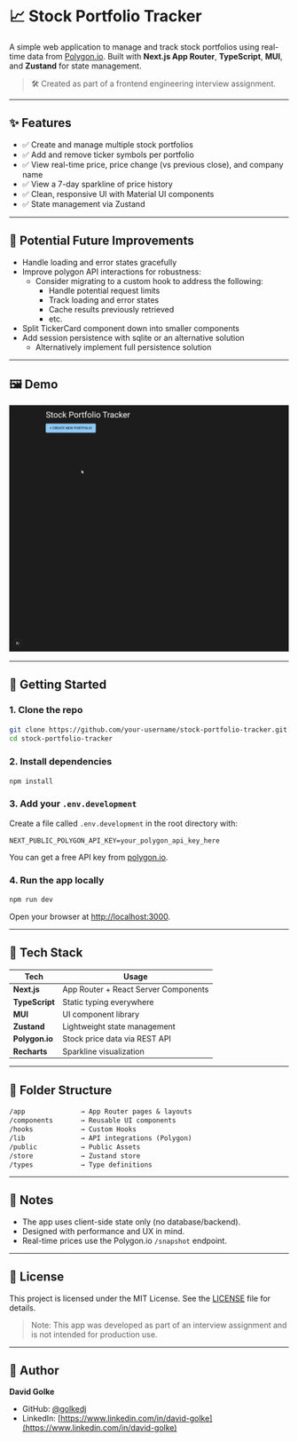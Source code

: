 # 📈 Stock Portfolio Tracker

A simple web application to manage and track stock portfolios using real-time data from [Polygon.io](https://polygon.io). Built with **Next.js App Router**, **TypeScript**, **MUI**, and **Zustand** for state management.

> 🛠 Created as part of a frontend engineering interview assignment.

---

## ✨ Features

- ✅ Create and manage multiple stock portfolios
- ✅ Add and remove ticker symbols per portfolio
- ✅ View real-time price, price change (vs previous close), and company name
- ✅ View a 7-day sparkline of price history
- ✅ Clean, responsive UI with Material UI components
- ✅ State management via Zustand

---

## 🚧 Potential Future Improvements

- Handle loading and error states gracefully
- Improve polygon API interactions for robustness:
  - Consider migrating to a custom hook to address the following:
    - Handle potential request limits
    - Track loading and error states
    - Cache results previously retrieved
    - etc.
- Split TickerCard component down into smaller components
- Add session persistence with sqlite or an alternative solution
  - Alternatively implement full persistence solution

---

## 🖼️ Demo

![App Demo](https://github.com/golkedj/stock-portfolio/blob/main/public/demo.gif)

---

## 🚀 Getting Started

### 1. Clone the repo

```bash
git clone https://github.com/your-username/stock-portfolio-tracker.git
cd stock-portfolio-tracker
```

### 2. Install dependencies

```bash
npm install
```

### 3. Add your `.env.development`

Create a file called `.env.development` in the root directory with:

```
NEXT_PUBLIC_POLYGON_API_KEY=your_polygon_api_key_here
```

You can get a free API key from [polygon.io](https://polygon.io).

### 4. Run the app locally

```bash
npm run dev
```

Open your browser at [http://localhost:3000](http://localhost:3000).

---

## 🧱 Tech Stack

| Tech           | Usage                                |
| -------------- | ------------------------------------ |
| **Next.js**    | App Router + React Server Components |
| **TypeScript** | Static typing everywhere             |
| **MUI**        | UI component library                 |
| **Zustand**    | Lightweight state management         |
| **Polygon.io** | Stock price data via REST API        |
| **Recharts**   | Sparkline visualization              |

---

## 🧪 Folder Structure

```
/app              → App Router pages & layouts
/components       → Reusable UI components
/hooks            → Custom Hooks
/lib              → API integrations (Polygon)
/public           → Public Assets
/store            → Zustand store
/types            → Type definitions
```

---

## 🧠 Notes

- The app uses client-side state only (no database/backend).
- Designed with performance and UX in mind.
- Real-time prices use the Polygon.io `/snapshot` endpoint.

---

## 📄 License

This project is licensed under the MIT License. See the [LICENSE](./LICENSE) file for details.

> Note: This app was developed as part of an interview assignment and is not intended for production use.

---

## 👤 Author

**David Golke**

- GitHub: [@golkedj](https://github.com/golkedj)
- LinkedIn: [https://www.linkedin.com/in/david-golke](https://www.linkedin.com/in/david-golke)
